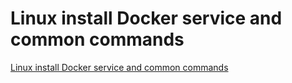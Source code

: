 # Linux install Docker service and common commands
[Linux install Docker service and common commands](https://aiwithcloud.com/2022/09/19/linux_install_docker_service_and_common_commands/)